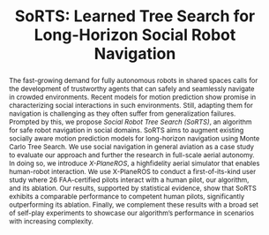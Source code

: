 ---
layout: default
title: "SoRTS: Learned Tree Search for Long-Horizon Social Robot Navigation"
blogpost_link: /sorts/
paper_url: https://arxiv.org/pdf/2309.13144.pdf
poster: null
code: https://github.com/cmubig/sorts
video: https://youtu.be/PBE3O4cW2rI
thumbnail: assets/img/publications/sorts.gif
authors: <b class="text-primary">Ingrid Navarro*</b>, Jay Patrikar*, Joao P. A. Dantas, Rohan Baijal, Ian Higgins, Sebastian Scherer, and Jean Oh
note: \* Equal contribution
where: IEEE Robotics and Automation Letters, 2024
id: paper_sorts
abstract: "The fast-growing demand for fully autonomous robots in shared spaces calls for the 
development of trustworthy agents that can safely and seamlessly navigate in crowded environments. 
Recent models for motion prediction show promise in characterizing social interactions in such 
environments. Still, adapting them for navigation is challenging as they often suffer from 
generalization failures. Prompted by this, we propose <i>Social Robot Tree Search (SoRTS)</i>, an 
algorithm for safe robot navigation in social domains. SoRTS aims to augment existing socially aware 
motion prediction models for long-horizon navigation using Monte Carlo Tree Search.

We use social navigation in general aviation as a case study to evaluate our approach and further 
the research in full-scale aerial autonomy. In doing so, we introduce <i>X-PlaneROS</i>, a 
highfidelity aerial simulator that enables human-robot interaction. We use X-PlaneROS to conduct a 
first-of-its-kind user study where 26 FAA-certified pilots interact with a human pilot, our algorithm, 
and its ablation. Our results, supported by statistical evidence, show that SoRTS exhibits a comparable 
performance to competent human pilots, significantly outperforming its ablation. Finally, we complement 
these results with a broad set of self-play experiments to showcase our algorithm’s performance in 
scenarios with increasing complexity.
"
---